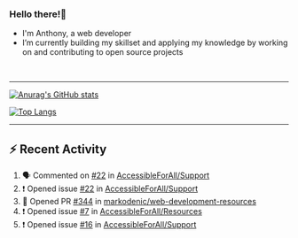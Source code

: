 ### Hello there!👋
- I'm Anthony, a web developer
- I’m currently building my skillset and applying my knowledge by working on and contributing to open source projects

<br>

---

 [![Anurag's GitHub stats](https://github-readme-stats.vercel.app/api?username=anthonychinwe&count_private=true&show_icons=true&theme=github_dark)](https://github.com/anuraghazra/github-readme-stats)
 
 [![Top Langs](https://github-readme-stats.vercel.app/api/top-langs/?username=anthonychinwe&count_private=true&show_icons=true&theme=github_dark&langs_count=8&layout=compact)](https://github.com/anuraghazra/github-readme-stats)
 
 ---
 
 ## :zap: Recent Activity
<!--START_SECTION:activity-->
1. 🗣 Commented on [#22](https://github.com/AccessibleForAll/Support/issues/22) in [AccessibleForAll/Support](https://github.com/AccessibleForAll/Support)
2. ❗️ Opened issue [#22](https://github.com/AccessibleForAll/Support/issues/22) in [AccessibleForAll/Support](https://github.com/AccessibleForAll/Support)
3. 💪 Opened PR [#344](https://github.com/markodenic/web-development-resources/pull/344) in [markodenic/web-development-resources](https://github.com/markodenic/web-development-resources)
4. ❗️ Opened issue [#7](https://github.com/AccessibleForAll/Resources/issues/7) in [AccessibleForAll/Resources](https://github.com/AccessibleForAll/Resources)
5. ❗️ Opened issue [#16](https://github.com/AccessibleForAll/Support/issues/16) in [AccessibleForAll/Support](https://github.com/AccessibleForAll/Support)
<!--END_SECTION:activity-->

<!--
**anthonychinwe/anthonychinwe** is a ✨ _special_ ✨ repository because its `README.md` (this file) appears on your GitHub profile.

Here are some ideas to get you started:

- 🔭 I’m currently working on ...
- 🌱 I’m currently learning ...
- 👯 I’m looking to collaborate on ...
- 🤔 I’m looking for help with ...
- 💬 Ask me about ...
- 📫 How to reach me: ...
- 😄 Pronouns: ...
- ⚡ Fun fact: ...
-->
